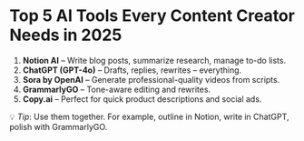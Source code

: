 # Top 5 AI Tools Every Content Creator Needs in 2025

1. **Notion AI** – Write blog posts, summarize research, manage to-do lists.
2. **ChatGPT (GPT-4o)** – Drafts, replies, rewrites – everything.
3. **Sora by OpenAI** – Generate professional-quality videos from scripts.
4. **GrammarlyGO** – Tone-aware editing and rewrites.
5. **Copy.ai** – Perfect for quick product descriptions and social ads.

💡 *Tip*: Use them together. For example, outline in Notion, write in ChatGPT, polish with GrammarlyGO.
